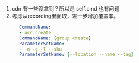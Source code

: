 1. cdn 有一些没拿到？所以走 self.cmd 也有问题
2. 考虑从recording里面取，进一步增加覆盖率。
```yaml
      CommandName:
      - acr create
      CommandName: [group create]
      ParameterSetName:
      - -n -g -l --sku
      ParameterSetName: [--location --name --tag]
```

